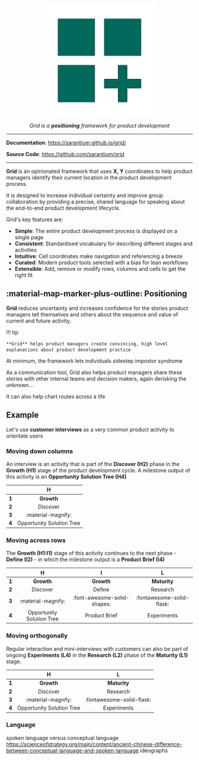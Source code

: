 <p align="center">
  <a><img src="assets\icon-teal-300px.png" alt="Grid"></a>
</p>
<p align="center">
    <em>Grid is a <b>positioning</b> framework for product development</em>
</p>

---

**Documentation**: <a href="https://sarantium.github.io/grid/" target="_blank">https://sarantium.github.io/grid/</a>

**Source Code**: <a href="https://github.com/sarantium/grid" target="_blank">https://github.com/sarantium/grid</a>

---

**Grid** is an opinionated framework that uses **X, Y** coordinates to help product managers identify their current location in the product development process.

It is designed to increase individual certainty and improve group collaboration by providing a precise, shared language for speaking about the end-to-end product development lifecycle.

Grid's key features are:

- **Simple**: The entire product development process is displayed on a single page
- **Consistent**: Standardised vocabulary for describing different stages and activities
- **Intuitive**: Cell coordinates make navigation and referencing a breeze
- **Curated**: Modern product tools selected with a bias for lean workflows
- **Extensible**: Add, remove or modify rows, columns and cells to get the right fit

## :material-map-marker-plus-outline: Positioning

**Grid** reduces uncertainty and increases confidence for the stories product managers tell themselves and others about the sequence and value of current and future activity.

!!! tip

    **Grid** helps product managers create convincing, high level explanations about product development practice

At minimum, the framework lets individuals sidestep impostor syndrome

As a communication tool, Grid also helps product managers share these stories with other internal teams and decision makers, again derisking the unknown...

It can also help chart routes across a life

## Example

Let's use **customer interviews** as a very common product activity to orientate users

### Moving down columns

An interview is an activity that is part of the **Discover (H2)** phase in the **Growth (H1)** stage of the product development cycle. A milestone output of this activity is an **Opportunity Solution Tree (H4)**

|       |             H             |
| :---: | :-----------------------: |
| **1** |        **Growth**         |
| **2** |         Discover          |
| **3** |    :material-magnify:     |
| **4** | Opportunity Solution Tree |

### Moving across rows

The **Growth (H1:I1)** stage of this activity continues to the next phase - **Define (I2)** - in which the milestone output is a **Product Brief (I4)**

|       |             H             |              I              |             L             |
| :---: | :-----------------------: | :-------------------------: | :-----------------------: |
| **1** |        **Growth**         |         **Growth**          |       **Maturity**        |
| **2** |         Discover          |           Define            |         Research          |
| **3** |    :material-magnify:     | :font-awesome-solid-shapes: | :fontawesome-solid-flask: |
| **4** | Opportunity Solution Tree |        Product Brief        |        Experiments        |

### Moving orthogonally

Regular interaction and mini-interviews with customers can also be part of ongoing **Experiments (L4)** in the **Research (L2)** phase of the **Maturity (L1)** stage.

|       |             H             |             L             |
| :---: | :-----------------------: | :-----------------------: |
| **1** |        **Growth**         |       **Maturity**        |
| **2** |         Discover          |         Research          |
| **3** |    :material-magnify:     | :fontawesome-solid-flask: |
| **4** | Opportunity Solution Tree |        Experiments        |

### Language

spoken language versus conceptual language
https://scienceofstrategy.org/main/content/ancient-chinese-difference-between-conceptual-language-and-spoken-language
ideographs
